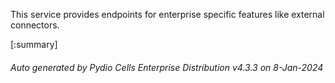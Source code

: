 






This service provides endpoints for enterprise specific features like external connectors.

[:summary]

###### Auto generated by Pydio Cells Enterprise Distribution v4.3.3 on 8-Jan-2024
